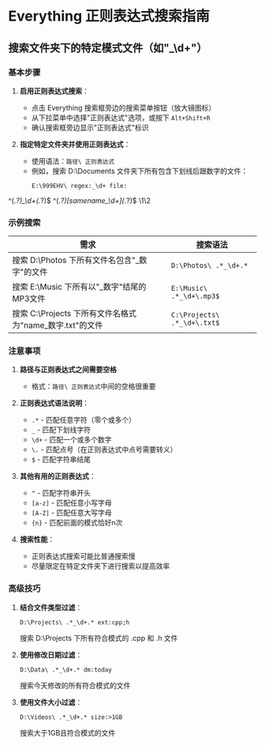# Everything 正则表达式搜索指南

## 搜索文件夹下的特定模式文件（如"_\d+"）

### 基本步骤

1. **启用正则表达式搜索**：
   - 点击 Everything 搜索框旁边的搜索菜单按钮（放大镜图标）
   - 从下拉菜单中选择"正则表达式"选项，或按下 `Alt+Shift+R`
   - 确认搜索框旁边显示"正则表达式"标识

2. **指定特定文件夹并使用正则表达式**：
   - 使用语法：`路径\ 正则表达式`
   - 例如，搜索 D:\Documents 文件夹下所有包含下划线后跟数字的文件：
     ```
     E:\999EHV\ regex:_\d+ file: 
     ```
^(.*?)_\d+(.*?)$
^(.*?)\[samename_\d+\](.*?)$
\1\2
### 示例搜索

| 需求 | 搜索语法 |
|------|---------|
| 搜索 D:\Photos 下所有文件名包含"_数字"的文件 | `D:\Photos\ .*_\d+.*` |
| 搜索 E:\Music 下所有以"_数字"结尾的MP3文件 | `E:\Music\ .*_\d+\.mp3$` |
| 搜索 C:\Projects 下所有文件名格式为"name_数字.txt"的文件 | `C:\Projects\ .*_\d+\.txt$` |

### 注意事项

1. **路径与正则表达式之间需要空格**
   - 格式：`路径\ 正则表达式`中间的空格很重要

2. **正则表达式语法说明**：
   - `.*` - 匹配任意字符（零个或多个）
   - `_` - 匹配下划线字符
   - `\d+` - 匹配一个或多个数字
   - `\.` - 匹配点号（在正则表达式中点号需要转义）
   - `$` - 匹配字符串结尾

3. **其他有用的正则表达式**：
   - `^` - 匹配字符串开头
   - `[a-z]` - 匹配任意小写字母
   - `[A-Z]` - 匹配任意大写字母
   - `{n}` - 匹配前面的模式恰好n次

4. **搜索性能**：
   - 正则表达式搜索可能比普通搜索慢
   - 尽量限定在特定文件夹下进行搜索以提高效率

### 高级技巧

1. **结合文件类型过滤**：
   ```
   D:\Projects\ .*_\d+.* ext:cpp;h
   ```
   搜索 D:\Projects 下所有符合模式的 .cpp 和 .h 文件

2. **使用修改日期过滤**：
   ```
   D:\Data\ .*_\d+.* dm:today
   ```
   搜索今天修改的所有符合模式的文件

3. **使用文件大小过滤**：
   ```
   D:\Videos\ .*_\d+.* size:>1GB
   ```
   搜索大于1GB且符合模式的文件
